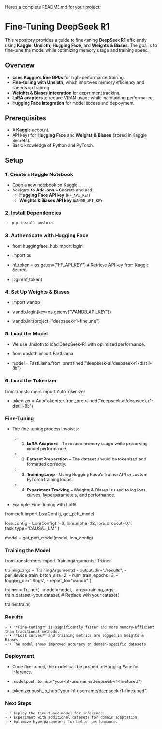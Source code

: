 Here’s a complete README.md for your project:

# Fine-Tuning DeepSeek R1

This repository provides a guide to fine-tuning **DeepSeek R1** efficiently using **Kaggle**, **Unsloth**, **Hugging Face**, and **Weights & Biases**. The goal is to fine-tune the model while optimizing memory usage and training speed.

## Overview

- **Uses Kaggle’s free GPUs** for high-performance training.
- **Fine-tuning with Unsloth**, which improves memory efficiency and speeds up training.
- **Weights & Biases integration** for experiment tracking.
- **LoRA adapters** to reduce VRAM usage while maintaining performance.
- **Hugging Face integration** for model access and deployment.

## Prerequisites

- A **Kaggle** account.
- API keys for **Hugging Face** and **Weights & Biases** (stored in Kaggle Secrets).
- Basic knowledge of Python and PyTorch.

## Setup

### 1. Create a Kaggle Notebook

- Open a new notebook on Kaggle.
- Navigate to **Add-ons > Secrets** and add:
  - **Hugging Face API key** (`HF_API_KEY`)
  - **Weights & Biases API key** (`WANDB_API_KEY`)

### 2. Install Dependencies

```bash
-  pip install unsloth
```

### 3. Authenticate with Hugging Face

-  from huggingface_hub import login
-  import os

- hf_token = os.getenv("HF_API_KEY")  # Retrieve API key from Kaggle Secrets
- login(hf_token)

### 4. Set Up Weights & Biases

- import wandb

- wandb.login(key=os.getenv("WANDB_API_KEY"))
- wandb.init(project="deepseek-r1-finetune")

### 5. Load the Model

- We use Unsloth to load DeepSeek-R1 with optimized performance.

- from unsloth import FastLlama

- model = FastLlama.from_pretrained("deepseek-ai/deepseek-r1-distill-8b")

### 6. Load the Tokenizer

from transformers import AutoTokenizer

- tokenizer = AutoTokenizer.from_pretrained("deepseek-ai/deepseek-r1-distill-8b")

### Fine-Tuning

- The fine-tuning process involves:
	- 1.	**LoRA Adapters** – To reduce memory usage while preserving model performance.
	- 2.	**Dataset Preparation** – The dataset should be tokenized and formatted correctly.
	- 3.	**Training Loop** – Using Hugging Face’s Trainer API or custom PyTorch training loops.
	- 4.	**Experiment Tracking** – Weights & Biases is used to log loss curves, hyperparameters, and performance.

- Example: Fine-Tuning with LoRA

 from peft import LoraConfig, get_peft_model

 lora_config = LoraConfig(
    r=8, lora_alpha=32, lora_dropout=0.1, task_type="CAUSAL_LM"
)

 model = get_peft_model(model, lora_config)

### Training the Model

 from transformers import TrainingArguments, Trainer

 training_args = TrainingArguments(
    - output_dir="./results",
    - per_device_train_batch_size=2,
    - num_train_epochs=3,
    - logging_dir="./logs",
    - report_to="wandb",
 )

 trainer = Trainer(
    - model=model,
    - args=training_args,
    - train_dataset=your_dataset,  # Replace with your dataset
 )

 trainer.train()

### Results
	- •	**Fine-tuning** is significantly faster and more memory-efficient than traditional methods.
	- •	**Loss curves** and training metrics are logged in Weights & Biases.
	- •	The model shows improved accuracy on domain-specific datasets.

### Deployment
- Once fine-tuned, the model can be pushed to Hugging Face for inference.

- model.push_to_hub("your-hf-username/deepseek-r1-finetuned")
- tokenizer.push_to_hub("your-hf-username/deepseek-r1-finetuned")

### Next Steps
	- •	Deploy the fine-tuned model for inference.
	- •	Experiment with additional datasets for domain adaptation.
	- •	Optimize hyperparameters for better performance.

